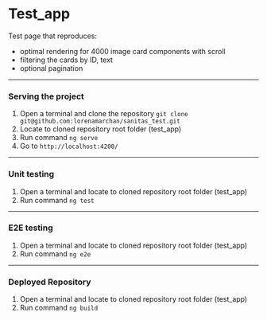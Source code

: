# Test_app

Test page that reproduces:
- optimal rendering for 4000 image card components with scroll
- filtering the cards by ID, text
- optional pagination

----

### Serving the project

1. Open a terminal and clone the repository `git clone git@github.com:lorenamarchan/sanitas_test.git` 
2. Locate to cloned repository root folder (test_app)
3. Run command `ng serve`
4. Go to `http://localhost:4200/`

----

### Unit testing 
1. Open a terminal and locate to cloned repository root folder (test_app)
2. Run command `ng test`

----

### E2E testing
1. Open a terminal and locate to cloned repository root folder (test_app)
2. Run command `ng e2e`

----

### Deployed Repository
1. Open a terminal and locate to cloned repository root folder (test_app)
2. Run command `ng build`
